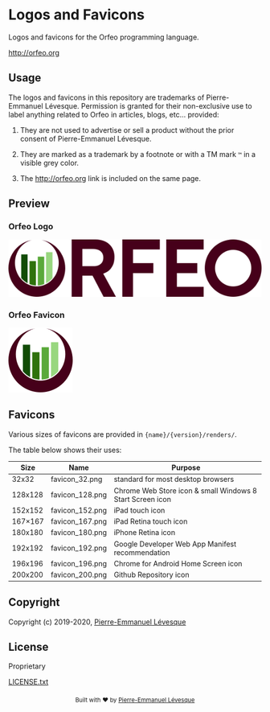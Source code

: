 # Logos and Favicons

Logos and favicons for the Orfeo programming language.

http://orfeo.org

## Usage

The logos and favicons in this repository are trademarks of Pierre-Emmanuel Lévesque.
Permission is granted for their non-exclusive use to label anything related to
Orfeo in articles, blogs, etc... provided:

1. They are not used to advertise or sell a product without the prior consent of Pierre-Emmanuel Lévesque.

2. They are marked as a trademark by a footnote or with a TM mark `™` in a visible grey color.

3. The http://orfeo.org link is included on the same page.

## Preview

### Orfeo Logo

![orfeo_logo](orfeo/v1/renders/logo_570x128.png)

### Orfeo Favicon

![orfeo_favicon](orfeo/v1/renders/favicon_128.png)

## Favicons

Various sizes of favicons are provided in `{name}/{version}/renders/`.

The table below shows their uses:

Size    | Name            | Purpose
------- | --------------- | ----------------------------------------------------
32x32   | favicon_32.png  | standard for most desktop browsers
128x128 | favicon_128.png | Chrome Web Store icon & small Windows 8 Start Screen icon
152x152 | favicon_152.png | iPad touch icon
167×167 | favicon_167.png | iPad Retina touch icon
180x180 | favicon_180.png | iPhone Retina icon
192x192 | favicon_192.png | Google Developer Web App Manifest recommendation
196x196 | favicon_196.png | Chrome for Android Home Screen icon
200x200 | favicon_200.png | Github Repository icon

## Copyright

Copyright (c) 2019-2020, <a href="https://github.com/pelevesque">Pierre-Emmanuel Lévesque</a>

## License

Proprietary

[LICENSE.txt](LICENSE.txt)

<div align="center">
  <sub>Built with ❤︎ by <a href="https://github.com/pelevesque">Pierre-Emmanuel Lévesque</a>
</div>

